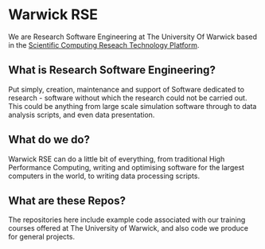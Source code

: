 # Warwick RSE
We are Research Software Engineering at The University Of Warwick based in the [Scientific Computing Reseach Technology Platform](https://warwick.ac.uk/research/rtp/sc/rse/).

## What is Research Software Engineering?
Put simply, creation, maintenance and support of Software dedicated to research - software
without which the research could not be carried out. This could be anything from large scale
simulation software through to data analysis scripts, and even data presentation. 

## What do we do?
Warwick RSE can do a little bit of everything, from traditional High Performance Computing, writing
and optimising software for the largest computers in the world, to writing data processing scripts. 

## What are these Repos?
The repositories here include example code associated with our training courses offered at The University of Warwick, 
and also code we produce for general projects. 
